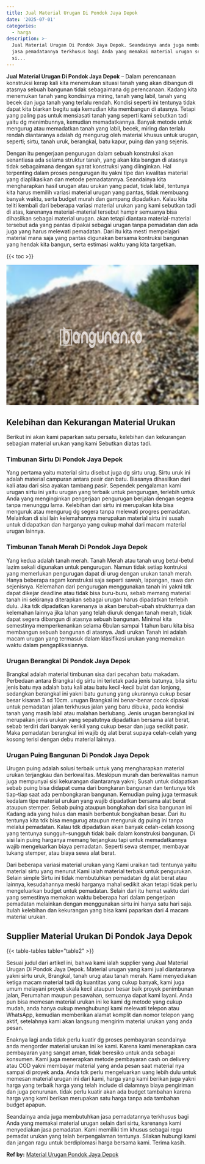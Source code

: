 ```yaml
---
title: Jual Material Urugan Di Pondok Jaya Depok
date: '2025-07-01'
categories:
  - harga
description: >-
  Jual Material Urugan Di Pondok Jaya Depok. Seandainya anda juga membutuhkan
  jasa pemadatannya terkhusus bagi Anda yang memakai material urugan selain dari
  si...
---
```


**Jual Material Urugan Di Pondok Jaya Depok** – Dalam perencanaan konstruksi kerap kali kita menemukan situasi tanah yang akan dibangun di atasnya sebuah bangunan tidak sebagaimana dg perencanaan. Kadang kita menemukan tanah yang kondisinya miring, tanah yang labil, tanah yang becek dan juga tanah yang terlalu rendah. Kondisi seperti ini tentunya tidak dapat kita biarkan begitu saja kemudian kita membangun di atasnya. Tetapi yang paling pas untuk mensiasati tanah yang seperti kami sebutkan tadi yaitu dg menimbunnya, kemudian memadatkannya. Banyak metode untuk mengurug atau memadatkan tanah yang labil, becek, miring dan terlalu rendah diantaranya adalah dg mengurug oleh material khusus untuk urugan, seperti; sirtu, tanah uruk, berangkal, batu kapur, puing dan yang sejenis.

Dengan itu pengerjaan pengurugan dalam sebuah konstruksi akan senantiasa ada selama struktur tanah, yang akan kita bangun di atasnya tidak sebagaimana dengan syarat konstruksi yang diinginkan. Hal terpenting dalam proses pengurugan itu yakni tipe dan kwalitas material yang diaplikasikan dan metode pemadatannya. Seandainya kita mengharapkan hasil urugan atau urukan yang padat, tidak labil, tentunya kita harus memilih variasi material urugan yang pantas, tidak membuang banyak waktu, serta budget murah dan gampang dipadatkan. Kalau kita teliti kembali dari beberapa variasi material urukan yang kami sebutkan tadi di atas, karenanya material-material tersebut hampir semuanya bisa dihasilkan sebagai material urugan. akan tetapi diantara material-material tersebut ada yang pantas dipakai sebagai urugan tanpa pemadatan dan ada juga yang harus melewati pemadatan. Dari itu kita mesti mempelajari material mana saja yang pantas digunakan bersama kontruksi bangunan yang hendak kita bangun, serta estimasi waktu yang kita targetkan.

{{< toc >}}

![Jual Material Urugan Di Pondok Jaya Depok](/images/jual-urugan-44.png)

## Kelebihan dan Kekurangan Material Urukan

Berikut ini akan kami paparkan satu persatu, kelebihan dan kekurangan sebagian material urukan yang kami Sebutkan diatas tadi.

### Timbunan Sirtu Di Pondok Jaya Depok

Yang pertama yaitu material sirtu disebut juga dg sirtu urug. Sirtu uruk ini adalah material campuran antara pasir dan batu. Biasanya dihasilkan dari kali atau dari sisa ayakan tambang pasir. Sependek pengalaman kami urugan sirtu ini yaitu urugan yang terbaik untuk pengurugan, terlebih untuk Anda yang menginginkan pengerjaan pengurugan berjalan dengan segera tanpa menunggu lama. Kelebihan dari sirtu ini merupakan kita bisa menguruk atau mengurug dg segera tanpa melewati progres pemadatan. Melainkan di sisi lain kelemahannya merupakan material sirtu ini susah untuk didapatkan dan harganya yang cukup mahal dari macam material urugan lainnya.

### Timbunan Tanah Merah Di Pondok Jaya Depok

Yang kedua adalah tanah merah. Tanah Merah atau tanah urug betul-betul lazim sekali digunakan untuk pengurugan. Namun tidak setiap kontruksi yang memerlukan pengurugan dapat di urug dengan urukan tanah merah. Hanya beberapa ragam konstruksi saja seperti sawah, lapangan, rawa dan sejenisnya. Kelemahan dari pengurugan menggunakan tanah ini yakni tdk dapat dikejar deadline atau tidak bisa buru-buru, sebab memang material tanah ini sekiranya diterapkan sebagai urugan harus dipadatkan terlebih dulu. Jika tdk dipadatkan karenanya ia akan berubah-ubah strukturnya dan kelemahan lainnya jika lahan yang telah diuruk dengan tanah merah, tidak dapat segera dibangun di atasnya sebuah bangunan. Minimal kita semestinya memperkenankan selama 6bulan sampai 1 tahun baru kita bisa membangun sebuah bangunan di atasnya. Jadi urukan Tanah ini adalah macam urugan yang termasuk dalam klasifikasi urukan yang memakan waktu dalam pengaplikasiannya.

### Urugan Berangkal Di Pondok Jaya Depok

Brangkal adalah material timbunan sisa dari pecahan batu makadam. Perbedaan antara Brangkal dg sirtu ini terletak pada jenis batunya, bila sirtu jenis batu nya adalah batu kali atau batu kecil-kecil bulat dan lonjong, sedangkan berangkal ini yakni batu gunung yang ukurannya cukup besar besar kisaran 3 sd 10cm. urugan Brangkal ini benar-benar cocok dipakai untuk pemadatan jalan terkhusus jalan yang baru dibuka, pada kondisi tanah yang masih labil atau malahan berlubang. Jenis urugan berangkal ini merupakan jenis urukan yang sepatutnya dipadatkan bersama alat berat, sebab terdiri dari banyak kerikil yang cukup besar dan juga sedikit pasir. Maka pemadatan berangkal ini wajib dg alat berat supaya celah-celah yang kosong terisi dengan debu material lainnya.

### Urugan Puing Bangunan Di Pondok Jaya Depok

Urugan puing adalah solusi terbaik untuk yang mengharapkan material urukan terjangkau dan berkwalitas. Meskipun murah dan berkwalitas namun juga mempunyai sisi kekurangan diantaranya yakni; Susah untuk didapatkan sebab puing bisa didapat cuma dari bongkaran bangunan dan tentunya tdk tiap-tiap saat ada pembongkaran bangunan. Kemudian puing juga termasuk kedalam tipe material urukan yang wajib dipadatkan bersama alat berat ataupun stemper. Sebab puing ataupun bongkahan dari sisa bangunan ini Kadang ada yang halus dan masih berbentuk bongkahan besar. Dari itu tentunya kita tdk bisa mengurug ataupun menguruk dg puing ini tanpa melalui pemadatan. Kalau tdk dipadatkan akan banyak celah-celah kosong yang tentunya sungguh-sungguh tidak baik dalam konstruksi bangunan. Di sisi lain puing harganya memang terjangkau tapi untuk memadatkannya wajib mengeluarkan biaya pemadatan. Seperti sewa stemper, membayar tukang stemper, atau biaya sewa alat berat.

Dari beberapa variasi material urukan yang Kami uraikan tadi tentunya yaitu material sirtu yang menurut Kami ialah material terbaik untuk pengurukan. Selain simple Sirtu ini tidak membutuhkan pemadatan dg alat berat atau lainnya, kesudahannya meski harganya mahal sedikit akan tetapi tidak perlu mengeluarkan budget untuk pemadatan. Selain dari itu hemat waktu dari yang semestinya memakan waktu beberapa hari dalam pengerjaan pemadatan melainkan dengan menggunakan sirtu ini hanya satu hari saja. Itulah kelebihan dan kekurangan yang bisa kami paparkan dari 4 macam material urukan.

## Supplier Material Urukan Di Pondok Jaya Depok

{{< table-tables table="table2" >}}

Sesuai judul dari artikel ini, bahwa kami ialah supplier yang Jual Material Urugan Di Pondok Jaya Depok. Material urugan yang kami jual diantaranya yakni sirtu uruk, Brangkal, tanah urug atau tanah merah. Kami menyediakan ketiga macam material tadi dg kuantitas yang cukup banyak, kami juga umum melayani proyek skala kecil ataupun besar baik proyek penimbunan jalan, Perumahan maupun pesawahan, semuanya dapat kami layani. Anda pun bisa memesan material urukan ini ke kami dg metode yang cukup mudah, anda hanya cukup menghubungi kami melewati telepon atau WhatsApp, kemudian memberikan alamat komplit dan nomor telepon yang aktif, setelahnya kami akan langsung mengirim material urukan yang anda pesan.

Enaknya lagi anda tidak perlu kuatir dg proses pembayaran seandainya anda mengorder material urukan ini ke kami. Karena kami menerapkan cara pembayaran yang sangat aman, tidak beresiko untuk anda sebagai konsumen. Kami juga menerapkan metode pembayaran cash on delivery atau COD yakni membayar material yang anda pesan saat material nya sampai di proyek anda. Anda tdk perlu mengeluarkan uang lebih dulu untuk memesan material urugan ini dari kami, harga yang kami berikan juga yakni harga yang terbaik harga yang telah include di dalamnya biaya pengiriman dan juga penurunan. tidak perlu kuatir akan ada budget tambahan karena harga yang kami berikan merupakan satu harga tanpa ada tambahan budget apapun.

Seandainya anda juga membutuhkan jasa pemadatannya terkhusus bagi Anda yang memakai material urugan selain dari sirtu, karenanya kami menyediakan jasa pemadatan. Kami memiliki tim khusus sebagai regu pemadat urukan yang telah berpengalaman tentunya. Silakan hubungi kami dan jangan ragu untuk berdiplomasi harga bersama kami. Terima kasih.

**Ref by:** [Material Urugan Pondok Jaya Depok](https://id.wikipedia.org/wiki/Material)
